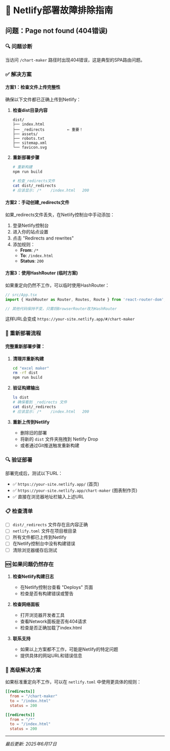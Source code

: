 # 🔧 Netlify部署故障排除指南

## 问题：Page not found (404错误)

### 🔍 问题诊断

当访问 `/chart-maker` 路径时出现404错误，这是典型的SPA路由问题。

### ✅ 解决方案

#### 方案1：检查文件上传完整性

确保以下文件都已正确上传到Netlify：

1. **检查dist目录内容**
   ```
   dist/
   ├── index.html
   ├── _redirects          ← 重要！
   ├── assets/
   ├── robots.txt
   ├── sitemap.xml
   └── favicon.svg
   ```

2. **重新部署步骤**
   ```bash
   # 重新构建
   npm run build
   
   # 检查_redirects文件
   cat dist/_redirects
   # 应该显示: /*    /index.html   200
   ```

#### 方案2：手动创建_redirects文件

如果_redirects文件丢失，在Netlify控制台中手动添加：

1. 登录Netlify控制台
2. 进入你的站点设置
3. 点击 "Redirects and rewrites"
4. 添加规则：
   - **From**: `/*`
   - **To**: `/index.html`
   - **Status**: `200`

#### 方案3：使用HashRouter (临时方案)

如果重定向仍然不工作，可以临时使用HashRouter：

```typescript
// src/App.tsx
import { HashRouter as Router, Routes, Route } from 'react-router-dom';

// 其他代码保持不变，只需将BrowserRouter改为HashRouter
```

这样URL会变成 `https://your-site.netlify.app/#/chart-maker`

### 🚀 重新部署流程

#### 完整重新部署步骤：

1. **清理并重新构建**
   ```bash
   cd "excel maker"
   rm -rf dist
   npm run build
   ```

2. **验证构建输出**
   ```bash
   ls dist
   # 确保看到 _redirects 文件
   cat dist/_redirects
   # 应该显示: /*    /index.html   200
   ```

3. **重新上传到Netlify**
   - 删除旧的部署
   - 将新的 `dist` 文件夹拖拽到 Netlify Drop
   - 或者通过Git推送触发重新构建

### 🔍 验证部署

部署完成后，测试以下URL：

- ✅ `https://your-site.netlify.app/` (首页)
- ✅ `https://your-site.netlify.app/chart-maker` (图表制作页)
- ✅ 直接在浏览器地址栏输入上述URL

### 📋 检查清单

- [ ] `dist/_redirects` 文件存在且内容正确
- [ ] `netlify.toml` 文件在项目根目录
- [ ] 所有文件都已上传到Netlify
- [ ] 在Netlify控制台中没有构建错误
- [ ] 清除浏览器缓存后测试

### 🆘 如果问题仍然存在

1. **检查Netlify构建日志**
   - 在Netlify控制台查看 "Deploys" 页面
   - 检查是否有构建错误或警告

2. **检查网络面板**
   - 打开浏览器开发者工具
   - 查看Network面板是否有404请求
   - 检查是否正确加载了index.html

3. **联系支持**
   - 如果以上方案都不工作，可能是Netlify的特定问题
   - 提供具体的网站URL和错误信息

### 🔧 高级解决方案

如果标准重定向不工作，可以在 `netlify.toml` 中使用更具体的规则：

```toml
[[redirects]]
  from = "/chart-maker"
  to = "/index.html"
  status = 200

[[redirects]]
  from = "/*"
  to = "/index.html"
  status = 200
```

---
*最后更新: 2025年6月17日* 